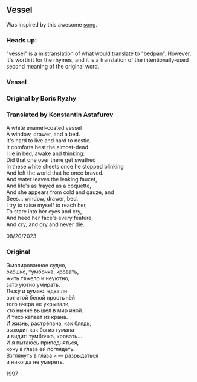 ## Vessel 

Was inspired by this awesome [song](https://youtu.be/HR5zpFs7YpY?si=bsGI2MTvJMGnhofU).

### Heads up: 
"vessel" is a mistranslation of what would translate to "bedpan". However, it's worth it for the rhymes, and it is a translation of the intentionally-used second meaning of the original word.

### Vessel
### Original by Boris Ryzhy
### Translated by Konstantin Astafurov

A white enamel-coated vessel  
A window, drawer, and a bed.  
It's hard to live and hard to nestle.  
It comforts best the almost-dead.  
I lie in bed, awake and thinking:  
Did that one over there get swathed  
In these white sheets once he stopped blinking  
And left the world that he once braved.  
And water leaves the leaking faucet,  
And life's as frayed as a coquette,  
And she appears from cold and gauze, and  
Sees... window, drawer, bed.  
I try to raise myself to reach her,  
To stare into her eyes and cry,  
And heed her face's every feature,  
And cry, and cry and never die.  

08/20/2023  

### Original
Эмалированное судно,  
окошко, тумбочка, кровать,  
жить тяжело и неуютно,  
зато уютно умирать.  
Лежу и думаю: едва ли  
вот этой белой простынёй  
того вчера не укрывали,  
кто нынче вышел в мир иной.  
И тихо капает из крана.  
И жизнь, растрёпана, как блядь,  
выходит как бы из тумана  
и видит: тумбочка, кровать...  
И я пытаюсь приподняться,  
хочу в глаза ей поглядеть.  
Взглянуть в глаза и — разрыдаться  
и никогда не умереть.  

1997
